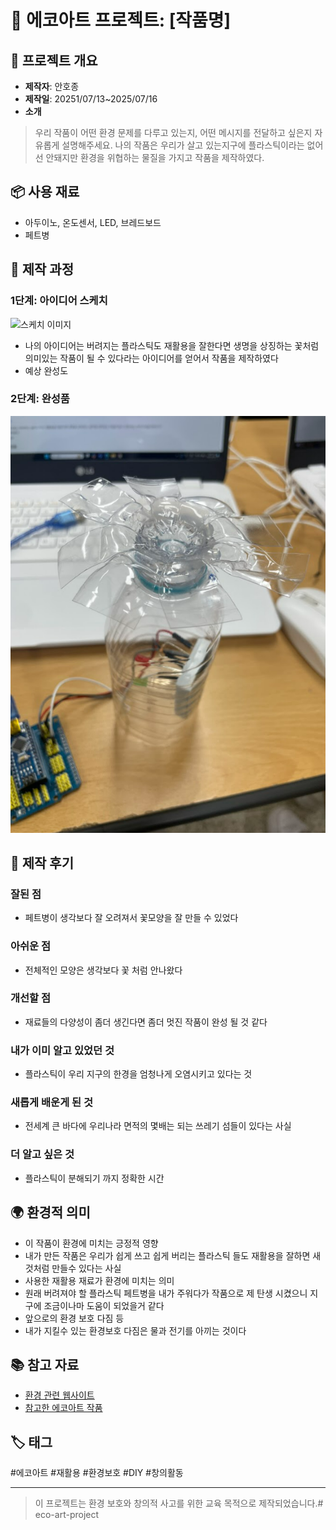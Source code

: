 # 🌱 에코아트 프로젝트: [작품명]

## 📖 프로젝트 개요
- **제작자**: 안호종
- **제작일**: 20251/07/13~2025/07/16
- **소개**
> 우리 작품이 어떤 환경 문제를 다루고 있는지, 어떤 메시지를 전달하고 싶은지 자유롭게 설명해주세요.
> 나의 작품은 우리가 살고 있는지구에 플라스틱이라는 없어선 안돼지만 환경을 위협하는 물질을 가지고 작품을 제작하였다.
## 📦 사용 재료
- 아두이노, 온도센서, LED, 브레드보드
- 페트병

## 🔧 제작 과정

### 1단계: 아이디어 스케치
![스케치 이미지](IMG_7812.jpg)
- 나의 아이디어는 버려지는 플라스틱도 재활용을 잘한다면 생명을 상징하는 꽃처럼 의미있는 작품이 될 수 있다라는 아이디어를 얻어서 작품을 제작하였다
- 예상 완성도

### 2단계: 완성품
![완성품 1](final.png)

## 💭 제작 후기
### 잘된 점
- 페트병이 생각보다 잘 오려져서 꽃모양을 잘 만들 수 있었다

### 아쉬운 점
- 전체적인 모양은 생각보다 꽃 처럼 안나왔다

### 개선할 점
- 재료들의 다양성이 좀더 생긴다면 좀더 멋진 작품이 완성 될 것 같다

### 내가 이미 알고 있었던 것
- 플라스틱이 우리 지구의 한경을 엄청나게 오염시키고 있다는 것

### 새롭게 배운게 된 것
- 전세계 큰 바다에 우리나라 면적의 몇배는 되는 쓰레기 섬들이 있다는 사실
  

### 더 알고 싶은 것
- 플라스틱이 분해되기 까지 정확한 시간
  

## 🌍 환경적 의미
- 이 작품이 환경에 미치는 긍정적 영향
- 내가 만든 작품은 우리가 쉽게 쓰고 쉽게 버리는 플라스틱 들도 재활용을 잘하면 새것처럼 만들수 있다는 사실
- 사용한 재활용 재료가 환경에 미치는 의미
- 원래 버려져야 할 플라스틱 페트병을 내가 주워다가 작품으로 제 탄생 시켰으니 지구에 조금이나마 도움이 되었을거 같다 
- 앞으로의 환경 보호 다짐 등
- 내가 지킬수 있는 환경보호 다짐은 물과 전기를 아끼는 것이다

## 📚 참고 자료
- [환경 관련 웹사이트](링크)
- [참고한 에코아트 작품](링크)

## 🏷️ 태그
#에코아트 #재활용 #환경보호 #DIY #창의활동

---

> 이 프로젝트는 환경 보호와 창의적 사고를 위한 교육 목적으로 제작되었습니다.# eco-art-project
